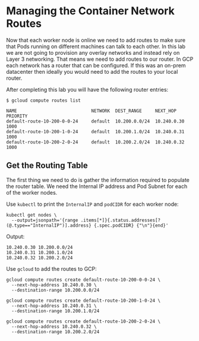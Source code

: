 # Managing the Container Network Routes

Now that each worker node is online we need to add routes to make sure that Pods running on different machines can talk to each other. In this lab we are not going to provision any overlay networks and instead rely on Layer 3 networking. That means we need to add routes to our router. In GCP each network has a router that can be configured. If this was an on-prem datacenter then ideally you would need to add the routes to your local router.

After completing this lab you will have the following router entries:

```
$ gcloud compute routes list
```
```
NAME                            NETWORK  DEST_RANGE     NEXT_HOP                  PRIORITY
default-route-10-200-0-0-24     default  10.200.0.0/24  10.240.0.30               1000
default-route-10-200-1-0-24     default  10.200.1.0/24  10.240.0.31               1000
default-route-10-200-2-0-24     default  10.200.2.0/24  10.240.0.32               1000
```

## Get the Routing Table

The first thing we need to do is gather the information required to populate the router table. We need the Internal IP address and Pod Subnet for each of the worker nodes.

Use `kubectl` to print the `InternalIP` and `podCIDR` for each worker node:

```
kubectl get nodes \
  --output=jsonpath='{range .items[*]}{.status.addresses[?(@.type=="InternalIP")].address} {.spec.podCIDR} {"\n"}{end}'
```

Output:

```
10.240.0.30 10.200.0.0/24 
10.240.0.31 10.200.1.0/24 
10.240.0.32 10.200.2.0/24 
```

Use `gcloud` to add the routes to GCP:

```
gcloud compute routes create default-route-10-200-0-0-24 \
  --next-hop-address 10.240.0.30 \
  --destination-range 10.200.0.0/24
```

```
gcloud compute routes create default-route-10-200-1-0-24 \
  --next-hop-address 10.240.0.31 \
  --destination-range 10.200.1.0/24
```

```
gcloud compute routes create default-route-10-200-2-0-24 \
  --next-hop-address 10.240.0.32 \
  --destination-range 10.200.2.0/24
```